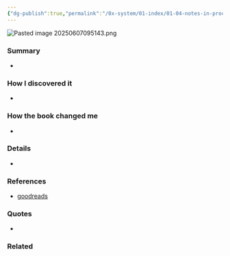 ```yaml
---
{"dg-publish":true,"permalink":"/0x-system/01-index/01-04-notes-in-process/how-to-be-idle-tom-hodgkinson/","title":"How to be Idle - Tom Hodgkinson","created":"2025-06-07T09:51:01.462+03:00","updated":"2025-06-07T09:51:55.428+03:00"}
---
```


![Pasted image 20250607095143.png](/img/user/Pasted%20image%2020250607095143.png)
### Summary
- 

### How I discovered it
- 

### How the book changed me
- 

### Details
- 

### References
- [goodreads](https://www.goodreads.com/book/show/623922.How_to_Be_Idle?ref=nav_sb_ss_4_8)

### Quotes
- 

### Related

